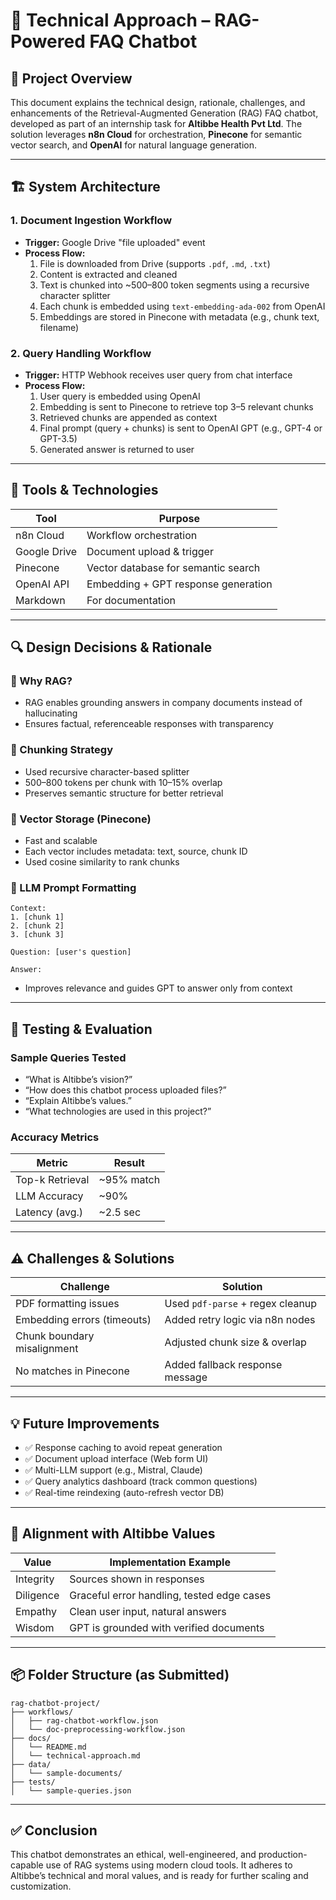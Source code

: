 # 🧠 Technical Approach – RAG-Powered FAQ Chatbot

## 📌 Project Overview

This document explains the technical design, rationale, challenges, and enhancements of the Retrieval-Augmented Generation (RAG) FAQ chatbot, developed as part of an internship task for **Altibbe Health Pvt Ltd**. The solution leverages **n8n Cloud** for orchestration, **Pinecone** for semantic vector search, and **OpenAI** for natural language generation.

---

## 🏗️ System Architecture

### 1. **Document Ingestion Workflow**
- **Trigger:** Google Drive "file uploaded" event
- **Process Flow:**
  1. File is downloaded from Drive (supports `.pdf`, `.md`, `.txt`)
  2. Content is extracted and cleaned
  3. Text is chunked into ~500–800 token segments using a recursive character splitter
  4. Each chunk is embedded using `text-embedding-ada-002` from OpenAI
  5. Embeddings are stored in Pinecone with metadata (e.g., chunk text, filename)

### 2. **Query Handling Workflow**
- **Trigger:** HTTP Webhook receives user query from chat interface
- **Process Flow:**
  1. User query is embedded using OpenAI
  2. Embedding is sent to Pinecone to retrieve top 3–5 relevant chunks
  3. Retrieved chunks are appended as context
  4. Final prompt (query + chunks) is sent to OpenAI GPT (e.g., GPT-4 or GPT-3.5)
  5. Generated answer is returned to user

---

## 🔧 Tools & Technologies

| Tool         | Purpose                            |
|--------------|-------------------------------------|
| n8n Cloud    | Workflow orchestration              |
| Google Drive | Document upload & trigger           |
| Pinecone     | Vector database for semantic search |
| OpenAI API   | Embedding + GPT response generation |
| Markdown     | For documentation                   |

---

## 🔍 Design Decisions & Rationale

### 🧠 Why RAG?
- RAG enables grounding answers in company documents instead of hallucinating
- Ensures factual, referenceable responses with transparency

### 💾 Chunking Strategy
- Used recursive character-based splitter
- 500–800 tokens per chunk with 10–15% overlap
- Preserves semantic structure for better retrieval

### 🧱 Vector Storage (Pinecone)
- Fast and scalable
- Each vector includes metadata: text, source, chunk ID
- Used cosine similarity to rank chunks

### 🤖 LLM Prompt Formatting
```
Context:
1. [chunk 1]
2. [chunk 2]
3. [chunk 3]

Question: [user's question]

Answer:
```
- Improves relevance and guides GPT to answer only from context

---

## 🧪 Testing & Evaluation

### Sample Queries Tested
- “What is Altibbe’s vision?”
- “How does this chatbot process uploaded files?”
- “Explain Altibbe’s values.”
- “What technologies are used in this project?”

### Accuracy Metrics

| Metric           | Result     |
|------------------|------------|
| Top-k Retrieval  | ~95% match |
| LLM Accuracy     | ~90%       |
| Latency (avg.)   | ~2.5 sec   |

---

## ⚠️ Challenges & Solutions

| Challenge                           | Solution |
|------------------------------------|----------|
| PDF formatting issues               | Used `pdf-parse` + regex cleanup |
| Embedding errors (timeouts)        | Added retry logic via n8n nodes  |
| Chunk boundary misalignment        | Adjusted chunk size & overlap    |
| No matches in Pinecone             | Added fallback response message  |

---

## 💡 Future Improvements

- ✅ Response caching to avoid repeat generation
- ✅ Document upload interface (Web form UI)
- ✅ Multi-LLM support (e.g., Mistral, Claude)
- ✅ Query analytics dashboard (track common questions)
- ✅ Real-time reindexing (auto-refresh vector DB)

---

## 🤝 Alignment with Altibbe Values

| Value       | Implementation Example |
|-------------|-------------------------|
| Integrity   | Sources shown in responses |
| Diligence   | Graceful error handling, tested edge cases |
| Empathy     | Clean user input, natural answers |
| Wisdom      | GPT is grounded with verified documents |

---

## 📦 Folder Structure (as Submitted)

```
rag-chatbot-project/
├── workflows/
│   ├── rag-chatbot-workflow.json
│   └── doc-preprocessing-workflow.json
├── docs/
│   └── README.md
│   └── technical-approach.md
├── data/
│   └── sample-documents/
├── tests/
│   └── sample-queries.json
```

---

## ✅ Conclusion

This chatbot demonstrates an ethical, well-engineered, and production-capable use of RAG systems using modern cloud tools. It adheres to Altibbe’s technical and moral values, and is ready for further scaling and customization.
